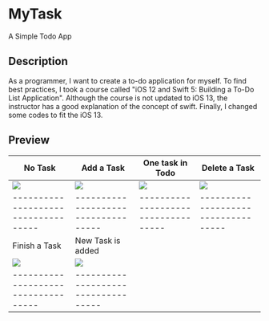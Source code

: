 # MyTask
A Simple Todo App

## Description
As a programmer, I want to create a to-do application for myself. To find best practices, I took a course called "iOS 12 and Swift 5: Building a To-Do List Application". Although the course is not updated to iOS 13, the instructor has a good explanation of the concept of swift. Finally, I changed some codes to fit the iOS 13.

## Preview
| No Task                    		  | Add a Task                 			| One task in Todo	       			  | Delete a Task						|
| ----------------------------------- | ----------------------------------- | ----------------------------------- | ----------------------------------- |
| ![](Documentation/images/img1.png)  | ![](Documentation/images/img2.png)  | ![](Documentation/images/img3.png)  | ![](Documentation/images/img4.png)  |
| ----------------------------------- | ----------------------------------- | ----------------------------------- | ----------------------------------- |
| Finish a Task				 		  | New Task is added                   |
| ![](Documentation/images/img5.png)  | ![](Documentation/images/img9.png)  |
| ----------------------------------- | ----------------------------------- |
